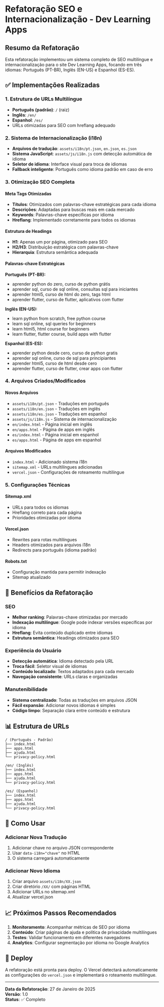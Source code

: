 # Refatoração SEO e Internacionalização - Dev Learning Apps

## Resumo da Refatoração

Esta refatoração implementou um sistema completo de SEO multilíngue e internacionalização para o site Dev Learning Apps, focando em três idiomas: Português (PT-BR), Inglês (EN-US) e Espanhol (ES-ES).

## ✅ Implementações Realizadas

### 1. Estrutura de URLs Multilíngue
- **Português (padrão)**: `/` (raiz)
- **Inglês**: `/en/`
- **Espanhol**: `/es/`
- URLs otimizadas para SEO com hreflang adequado

### 2. Sistema de Internacionalização (i18n)
- **Arquivos de tradução**: `assets/i18n/pt.json`, `en.json`, `es.json`
- **Sistema JavaScript**: `assets/js/i18n.js` com detecção automática de idioma
- **Seletor de idioma**: Interface visual para troca de idiomas
- **Fallback inteligente**: Português como idioma padrão em caso de erro

### 3. Otimização SEO Completa

#### Meta Tags Otimizadas
- **Títulos**: Otimizados com palavras-chave estratégicas para cada idioma
- **Descrições**: Adaptadas para buscas reais em cada mercado
- **Keywords**: Palavras-chave específicas por idioma
- **Hreflang**: Implementado corretamente para todos os idiomas

#### Estrutura de Headings
- **H1**: Apenas um por página, otimizado para SEO
- **H2/H3**: Distribuição estratégica com palavras-chave
- **Hierarquia**: Estrutura semântica adequada

#### Palavras-chave Estratégicas

**Português (PT-BR):**
- aprender python do zero, curso de python grátis
- aprender sql, curso de sql online, consultas sql para iniciantes
- aprender html5, curso de html do zero, tags html
- aprender flutter, curso de flutter, aplicativos com flutter

**Inglês (EN-US):**
- learn python from scratch, free python course
- learn sql online, sql queries for beginners
- learn html5, html course for beginners
- learn flutter, flutter course, build apps with flutter

**Espanhol (ES-ES):**
- aprender python desde cero, curso de python gratis
- aprender sql online, curso de sql para principiantes
- aprender html5, curso de html desde cero
- aprender flutter, curso de flutter, crear apps con flutter

### 4. Arquivos Criados/Modificados

#### Novos Arquivos
- `assets/i18n/pt.json` - Traduções em português
- `assets/i18n/en.json` - Traduções em inglês
- `assets/i18n/es.json` - Traduções em espanhol
- `assets/js/i18n.js` - Sistema de internacionalização
- `en/index.html` - Página inicial em inglês
- `en/apps.html` - Página de apps em inglês
- `es/index.html` - Página inicial em espanhol
- `es/apps.html` - Página de apps em espanhol

#### Arquivos Modificados
- `index.html` - Adicionado sistema i18n
- `sitemap.xml` - URLs multilíngues adicionadas
- `vercel.json` - Configurações de roteamento multilíngue

### 5. Configurações Técnicas

#### Sitemap.xml
- URLs para todos os idiomas
- Hreflang correto para cada página
- Prioridades otimizadas por idioma

#### Vercel.json
- Rewrites para rotas multilíngues
- Headers otimizados para arquivos i18n
- Redirects para português (idioma padrão)

#### Robots.txt
- Configuração mantida para permitir indexação
- Sitemap atualizado

## 🎯 Benefícios da Refatoração

### SEO
- **Melhor ranking**: Palavras-chave otimizadas por mercado
- **Indexação multilíngue**: Google pode indexar versões específicas por idioma
- **Hreflang**: Evita conteúdo duplicado entre idiomas
- **Estrutura semântica**: Headings otimizados para SEO

### Experiência do Usuário
- **Detecção automática**: Idioma detectado pela URL
- **Troca fácil**: Seletor visual de idiomas
- **Conteúdo localizado**: Textos adaptados para cada mercado
- **Navegação consistente**: URLs claras e organizadas

### Manutenibilidade
- **Sistema centralizado**: Todas as traduções em arquivos JSON
- **Fácil expansão**: Adicionar novos idiomas é simples
- **Código limpo**: Separação clara entre conteúdo e estrutura

## 📊 Estrutura de URLs

```
/ (Português - Padrão)
├── index.html
├── apps.html
├── ajuda.html
└── privacy-policy.html

/en/ (Inglês)
├── index.html
├── apps.html
├── ajuda.html
└── privacy-policy.html

/es/ (Espanhol)
├── index.html
├── apps.html
├── ajuda.html
└── privacy-policy.html
```

## 🔧 Como Usar

### Adicionar Nova Tradução
1. Adicionar chave no arquivo JSON correspondente
2. Usar `data-i18n="chave"` no HTML
3. O sistema carregará automaticamente

### Adicionar Novo Idioma
1. Criar arquivo `assets/i18n/XX.json`
2. Criar diretório `/XX/` com páginas HTML
3. Adicionar URLs no sitemap.xml
4. Atualizar vercel.json

## 📈 Próximos Passos Recomendados

1. **Monitoramento**: Acompanhar métricas de SEO por idioma
2. **Conteúdo**: Criar páginas de ajuda e política de privacidade multilíngues
3. **Testes**: Validar funcionamento em diferentes navegadores
4. **Analytics**: Configurar segmentação por idioma no Google Analytics

## 🚀 Deploy

A refatoração está pronta para deploy. O Vercel detectará automaticamente as configurações do `vercel.json` e implementará o roteamento multilíngue.

---

**Data da Refatoração**: 27 de Janeiro de 2025  
**Versão**: 1.0  
**Status**: ✅ Completo
